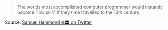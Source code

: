 > The worlds most accomplished computer programmer would instantly become "low skill" if they time travelled to the 16th century.

Source: [Samuel Hammond 🌐🏛 on Twitter](https://twitter.com/hamandcheese/status/1478850572677791749)